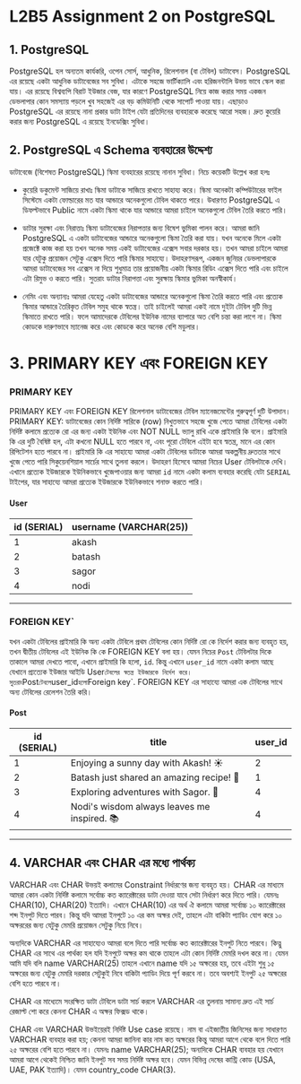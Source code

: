 # L2B5 Assignment 2 on PostgreSQL

## 1. PostgreSQL

PostgreSQL হল অন্যতম কার্যকরি, ওপেন সোর্স, আধুনিক, রিলেশনাল (বা টেবিল) ডাটাবেস। PostgreSQL এর রয়েছে একটা আধুনিক ডাটাবেজের সব সুবিধা। এটাকে সহজে ভার্টিক্যালি এবং হরিজনন্টালি উভয় ভাবে স্কেল করা যায়। এর রয়েছে বিশ্বব্যপি বিরাট ইউজার বেজ, যার কারণে PostgreSQL নিয়ে কাজ করার সময় একজন ডেভলাপার কোন সমস্যায় পড়লে খুব সহজেই এর বড় কমিউনিটি থেকে সাপোর্ট পাওয়া যায়। এছাড়াও PostgreSQL এর রয়েছে নানা প্রকার ডাটা টাইপ যেটা প্রতিদিনের ব্যবহারকে করেছে আরো সহজ। দ্রুত কুয়েরি করার জন্য PostgreSQL এ রয়েছে ইনডেক্সিং সুবিধা।

## 2. PostgreSQL এ Schema ব্যবহারের উদ্দেশ্য

ডাটাবেজে (বিশেষত PostgreSQL) স্কিমা ব্যবহারের রয়েছে নানান সুবিধা। নিচে কয়েকটি উল্লেখ করা হলঃ

- কুয়েরি ডকুমেন্ট সাজিয়ে রাখাঃ স্কিমা ডাটাকে সাজিয়ে রাখতে সাহায্য করে। স্কিমা অনেকটা কম্পিউটারের ফাইল সিস্টেমে একটা ফোল্ডারের মত যার আন্ডারে অনেকগুলো টেবিল থাকতে পারে। উধারণত PostgreSQL এ ডিফল্টভাবে Public নামে একটা স্কিমা থাকে যার আন্ডারে আমরা চাইলে অনেকগুলো টেবিল তৈরি করতে পারি।

- ডাটার সুরক্ষা এবং নিরাত্তাঃ স্কিমা ডাটাবেজের নিরাপত্তার জন্য বিষেশ ভুমিকা পালন করে। আমরা জানি PostgreSQL এ একটা ডাটাবেজের আন্ডারে অনেকগুলো স্কিমা তৈরি করা যায়। যখন অনেকে মিলে একটা প্রজেক্টে কাজ করা হয় তখন অনেক সময় একই ডাটাবেজের এক্সেস সবার দরকার হয়। তখন আমরা চাইলে আমরা যার যেটুকু প্রয়োজন সেটুকু এক্সেস দিতে পারি স্কিমার সাহায্যে। উদাহরণসরূপ, একজন জুনিয়র ডেভলাপারকে আমরা ডাটাবেজের সব এক্সেস না দিয়ে শুধুমাত্র তার প্রয়োজনীয় একটা স্কিমার রিডিং এক্সেস দিতে পারি এবং চাইলে এটা রিমুভ ও করতে পারি। সুতরাং ডাটার নিরাপত্তা এবং সুরক্ষায় স্কিমার ভুমিকা অনস্বীকার্য।

- নেমিং এবং অন্যান্যঃ আমরা যেহেতু একটা ডাটাবেজের আন্ডারে অনেকগুলো স্কিমা তৈরি করতে পারি এবং প্রত্যেক স্কিমার আন্ডারে তৈরিকৃত টেবিল সমুহ থাকে স্বতন্ত্র। তাই চাইলেই আমরা একই নামে দুইটা টেবিল দুটি ভিন্ন স্কিমাতে রাখতে পারি। ফলে আমাদেরকে টেবিলের ইউনিক নামের ব্যাপারে অত বেশি চন্তা করা লাগে না। স্কিমা কোডকে দারুণভাবে ম্যানেজ করে এবং কোডকে করে অনেক বেশি মডুলার।

# 3. PRIMARY KEY এবং FOREIGN KEY

### PRIMARY KEY

PRIMARY KEY এবং FOREIGN KEY রিলেশনাল ডাটাবেজের টেবিল ম্যানেজমেন্টের গুরুত্বপূর্ণ দুটি উপাদান।
PRIMARY KEY: ডাটাবেজের কোন নির্দিষ্ট সারিকে (row) নিখুতভাবে সহজে খুজে পেতে আমরা টেবিলের একটা নির্দিষ্ট কলামে প্রত্যেক রো এর জন্য একটা ইউনিক এবং NOT NULL ভ্যালু রাখি একে প্রাইমারি কি বলে। প্রাইমারি কি এর দুটি বৈষিষ্ট হল, এটা কখনো NULL হতে পারবে না, এবং পূরো টেবিলে এইটা হবে স্বতন্ত্র, মানে এর কোন রিপিটেশন হতে পারবে না। প্রাইমারি কি এর সাহায্যে আমরা একটা টেবিলের ডাটাকে আমরা অকল্পনীয় দ্রুততার সাথে খুজে পেতে পারি সিকুয়েনশিয়াল সার্চের সাথে তুলনা করলে।
উদাহরণ হিসেবে আমরা নিচের User টেবিলটাকে দেখি। এখানে প্রত্যেক ইউজারকে ইউনিকভাবে খুজেপাওয়ার জন্য আমরা `id` নামে একটা কলাম ব্যবহার করেছি যেটা `SERIAL` টাইপের, যার সাহায্যে আমরা প্রত্যেক ইউজারকে ইউনিকভাবে শনাক্ত করতে পারি।

#### User

| id (SERIAL) | username (VARCHAR(25)) |
| ----------- | ---------------------- |
| 1           | akash                  |
| 2           | batash                 |
| 3           | sagor                  |
| 4           | nodi                   |

---

### FOREIGN KEY`

যখন একটা টেবিলের প্রাইমারি কি অন্য একটা টেবিলে প্রথম টেবিলের কোন নির্দিষ্ট রো কে নির্দেশ করার জন্য ব্যবহৃত হয়, তখন দ্বীতীয় টেবিলের এই ইউনিক কি কে FOREIGN KEY বলা হয়। যেমন নিচের `Post` টেবিলটার দিকে তাকালে আমরা দেখতে পাবো, এখানে প্রাইমারি কি হলো, `id`. কিন্তু এখানে `user_id` নামে একটা কলাম আছে যেখানে প্র্যত্যেক ইউজার আইডি User`টেবলের স্বতন্ত্র ইউজারকে নির্দেশ করে। সুতরাং`Post`টেবলে`user_id`হলো`Foreign key`. FOREIGN KEY এর সাহায্যে আমরা এক টেবিলের সাথে অন্য টেবিলের রেলেশন তৈরি করি।

#### Post

| id (SERIAL) | title                                       | user_id |
| ----------- | ------------------------------------------- | ------- |
| 1           | Enjoying a sunny day with Akash! ☀️         | 2       |
| 2           | Batash just shared an amazing recipe! 🍜    | 1       |
| 3           | Exploring adventures with Sagor. 🌟         | 4       |
| 4           | Nodi's wisdom always leaves me inspired. 📚 | 4       |

---

## 4. VARCHAR এবং CHAR এর মধ্যে পার্থক্য

VARCHAR এবং CHAR উভয়ই কলামের Constraint নির্ধারণের জন্য ব্যবহৃত হয়। CHAR এর মাধ্যমে আমরা কোন একটা নির্দিষ্ট কলামে সর্বোচ্চ কত ক্যারেক্টারের ডাটা দেওয়া যাবে সেটা নির্ধারণ করে দিতে পারি। যেমনঃ CHAR(10), CHAR(20) ইত্যাদি। এখানে CHAR(10) এর অর্থ ঐ কলামে আমরা সর্বোচ্চ ১০ ক্যারেক্টারের শব্দ ইনপুট দিতে পারব। কিন্তু যদি আমরা ইনপুটে ১০ এর কম অক্ষর দেই, তাহলে এটা বাকিটা প্যাডিং যোগ করে ১০ অক্ষররের জন্য যেটুকু মেমরি প্রয়োজন সেটুকু নিয়ে নিবে।

অন্যদিকে VARCHAR এর সাহায্যেও আমরা বলে দিতে পারি সর্বোচ্চ কত ক্যারেক্টারের ইনপুট নিতে পারবে। কিত্নু CHAR এর সাথে এর পার্থক্য হল যদি ইনপুটে অক্ষর কম থাকে তাহলে এটা কোন নির্দিষ্ট মেমরি দখল করে না। যেমন আমি যদি বলি name VARCHAR(25) তাহলে এখানে name যদি ১৫ অক্ষরের হয়, তবে এইটা শুধু ১৫ অক্ষরের জন্য যেটুকু মেমরি দরকার সেটুকুই নিবে বাকিটা প্যাডিং দিয়ে পূর্ণ করবে না। তবে অবশ্যই ইনপুট ২৫ অক্ষরের বেশি হতে পারবে না।

CHAR এর মাধ্যেমে সংরক্ষিত ডাটা টেবিলে ডাটা সার্চ করলে VARCHAR এর তুলনায় সামান্য দ্রুত এই সার্চ রেজাল্ট শো করে কেননা CHAR এ অক্ষর ফিক্সড থাকে।

CHAR এবং VARCHAR উভইয়েরই নির্দিষ্ট Use case রয়েছে। নাম বা এইজাতীয় জিনিসের জন্য সাধারণত VARCHAR ব্যবহার করা হয়; কেননা আমরা জানিনা কার নাম কত অক্ষরের কিন্তু আমরা আগে থেকে বলে দিতে পারি ২৫ অক্ষরের বেশি হতে পারবে না। যেমনঃ name VARCHAR(25);
অন্যদিকে CHAR ব্যবহার হয় যেখানে আমরা আগে থেকেই নিশ্চিত জানি ইনপুট সব সময় নির্দিষ্ট অক্ষর হবে। যেমন বিভিন্ন দেষের কান্ট্রি কোড (USA, UAE, PAK ইত্যাদি)। যেমন country_code CHAR(3).
